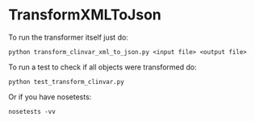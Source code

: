 TransformXMLToJson
==================

To run the transformer itself just do:

```
python transform_clinvar_xml_to_json.py <input file> <output file>

```

To run a test to check if all objects were transformed do:

```
python test_transform_clinvar.py

```

Or if you have nosetests:

```
nosetests -vv

```
